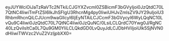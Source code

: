 eyJUYWciOiJaTzRaVTc2NTkiLCJGYXZvcml0ZSBicmF3bGVyIjoi0JzQtdC70L7QtNC4IiwiTmFtZSI6IkJhSFIgU3RhcnMg4py0IiwiUHJvZmlsZV9JY29uIjoiU3RhbmRhcnQiLCJUcm9waGllcyI6IjEyNTAiLCJCcmF3bGVycyI6WyLQqNC10LvQu9C4Iiwi0JzQtdC70L7QtNC4Iiwi0JzQuNC/0LsiLCLQrdC70Ywg0J/RgNC40LzQviIsItCa0L7Qu9GM0YIiLCLQkdGD0LvQuyJdLCJDbHViIjoiUlk5SjNVN0dHIiwiTWVzc2VuZ2VzIjpbXX0=